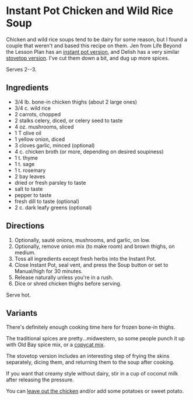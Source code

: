 # Instant Pot Chicken and Wild Rice Soup

Chicken and wild rice soups tend to be dairy for some reason, but I found a couple that weren't and based this recipe on them.  Jen from Life Beyond the Lesson Plan has an [instant pot version](https://lifebeyondthelessonplan.com/instant-pot-wild-rice-and-chicken-soup/), and Delish has a very similar [stovetop version](https://www.delish.com/cooking/a37636336/chicken-wild-rice-soup-recipe/).  I've cut them down a bit, and dug up more spices.

Serves 2--3.

## Ingredients

* 3/4 lb. bone-in chicken thighs (about 2 large ones)
* 3/4 c. wild rice
* 2 carrots, chopped
* 2 stalks celery, diced, or celery seed to taste
* 4 oz. mushrooms, sliced
* 1 T olive oil
* 1 yellow onion, diced
* 3 cloves garlic, minced (optional)
* 4 c. chicken broth (or more, depending on desired soupiness)
* 1 t. thyme
* 1 t. sage
* 1 t. rosemary
* 2 bay leaves
* dried or fresh parsley to taste
* salt to taste
* pepper to taste
* fresh dill to taste (optional)
* 2 c. dark leafy greens (optional)

## Directions

1. Optionally, sauté onions, mushrooms, and garlic, on low.
2. Optionally, remove onion mix (to make room) and brown thighs, on medium. 
3. Toss all ingredients except fresh herbs into the Instant Pot.
4. Close Instant Pot, seal vent, and press the Soup button or set to Manual/high for 30 minutes.
5. Release naturally unless you're in a rush.
6. Dice or shred chicken thighs before serving.

Serve hot.

## Variants

There's definitely enough cooking time here for frozen bone-in thighs.

The traditional spices are pretty...midwestern, so some people punch it up with Old Bay spice mix, or a [copycat mix](https://www.allrecipes.com/recipe/241766/jans-old-bay-seasoning-substitute/).

The stovetop version includes an interesting step of frying the skins separately, dicing them, and returning them to the soup after cooking.

If you want that creamy style without dairy, stir in a cup of coconut milk after releasing the pressure.

You can [leave out the chicken](https://www.gimmesomeoven.com/cozy-autumn-wild-rice-soup/) and/or add some potatoes or sweet potato.
